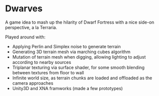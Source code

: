 Dwarves
=======
A game idea to mash up the hilarity of Dwarf Fortress with a nice side-on perspective, a la Terraria.

Played around with:
 * Applying Perlin and Simplex noise to generate terrain
 * Generating 3D terrain mesh via marching cubes algorithm
 * Mutation of terrain mesh when digging, allowing lighting to adjust according to nearby sources
 * Triplanar texturing via surface shader, for some smooth blending between textures from floor to wall
 * Infinite world size, as terrain chunks are loaded and offloaded as the camera approaches
 * Unity3D and XNA framworks (made a few prototypes)
